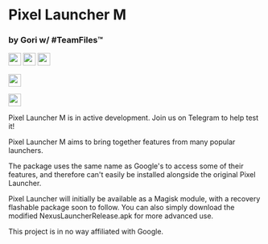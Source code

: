 # Pixel Launcher M

### by Gori w/ #TeamFiles™

<a href="https://github.com/GoriLovesYou/PixelLauncherM/releases"><img src="https://img.shields.io/badge/Download (Magisk)-not quite yet...-red.svg" height="25"></a>
<a href="https://github.com/GoriLovesYou/PixelLauncherM/releases"><img src="https://img.shields.io/badge/Download (Recovery)-not quite yet...-red.svg" height="25"></a>
<a href="https://github.com/GoriLovesYou/PixelLauncherM/releases"><img src="https://img.shields.io/badge/Download (APK)-not quite yet...-red.svg" height="25"></a>

<a href="https://github.com/GoriLovesYou/PixelLauncherM/releases"><img src="https://img.shields.io/badge/Download the latest test build (Magisk)-not quite yet...-red.svg" height="25"></a>

<a href="https://t.me/PixelLauncherM"><img src="https://img.shields.io/badge/Telegram-@PixelLauncherM-2AABEE.svg" height="25"></a>

Pixel Launcher M is in active development. Join us on Telegram to help test it!

Pixel Launcher M aims to bring together features from many popular launchers.

The package uses the same name as Google's to access some of their features, and therefore can't easily be installed alongside the original Pixel Launcher.

Pixel Launcher will initially be available as a Magisk module, with a recovery flashable package soon to follow. You can also simply download the modified NexusLauncherRelease.apk for more advanced use.

This project is in no way affiliated with Google.
